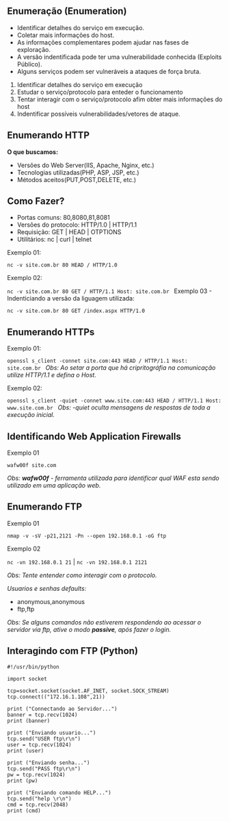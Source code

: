 ## Enumeração (Enumeration)

- Identificar detalhes do serviço em execução.
- Coletar mais informações do host.
- As informações complementares podem ajudar nas fases de exploração.
- A versão indentificada pode ter uma vulnerabilidade conhecida (Exploits Público).
- Alguns serviços podem ser vulneráveis a ataques de força bruta.

1. Identificar detalhes do serviço em execução
2. Estudar o serviço/protocolo para enteder o funcionamento
3. Tentar interagir com o serviço/protocolo afim obter mais informações do host
4. Indentificar possíveis vulnerabilidades/vetores de ataque.


## Enumerando HTTP

**O que buscamos:**

- Versões do Web Server(IIS, Apache, Nginx, etc.)
- Tecnologias utilizadas(PHP, ASP, JSP, etc.)
- Métodos aceitos(PUT,POST,DELETE, etc.)


## Como Fazer?

- Portas comuns: 80,8080,81,8081
- Versões do protocolo: HTTP/1.0 | HTTP/1.1
- Requisição: GET | HEAD | OTPTIONS
- Utilitários: nc | curl | telnet

Exemplo 01:

`nc -v site.com.br 80
HEAD / HTTP/1.0
`

Exemplo 02:

`nc -v site.com.br 80
GET / HTTP/1.1
Host: site.com.br
`
Exemplo 03 - Indenticiando a versão da liguagem utilizada:

`nc -v site.com.br 80
GET /index.aspx HTTP/1.0
`

## Enumerando HTTPs

Exemplo 01:

`openssl s_client -connet site.com:443
HEAD / HTTP/1.1
Host: site.com.br
`
*Obs: Ao setar a porta que há cripritográfia na comunicação utilize HTTP/1.1 e defina o Host.*

Exemplo 02:

`openssl s_client -quiet -connet www.site.com:443
HEAD / HTTP/1.1
Host: www.site.com.br
`
*Obs: -quiet oculta mensagens de respostas de toda a execução inicial.*


## Identificando Web Application Firewalls

Exemplo 01

`wafw00f site.com`

*Obs: **wafw00f** - ferramenta utilizada para identificar qual WAF esta sendo utilizado em uma aplicação web.*


## Enumerando FTP

Exemplo 01

`nmap -v -sV -p21,2121 -Pn --open 192.168.0.1 -oG ftp`

Exemplo 02

`nc -vn 192.168.0.1 21`   |   `nc -vn 192.168.0.1 2121`

*Obs: Tente entender como interagir com o protocolo.*

*Usuarios e senhas defaults:*

- anonymous,anonymous
- ftp,ftp

*Obs: Se alguns comandos não estiverem respondendo ao acessar o servidor via ftp, ative o modo **passive**, após fazer o login.*


## Interagindo com FTP (Python)

```
#!/usr/bin/python

import socket

tcp=socket.socket(socket.AF_INET, socket.SOCK_STREAM)
tcp.connect(("172.16.1.108",21))

print ("Connectando ao Servidor...")
banner = tcp.recv(1024)
print (banner)

print ("Enviando usuario...")
tcp.send("USER ftp\r\n")
user = tcp.recv(1024)
print (user)

print ("Enviando senha...")
tcp.send("PASS ftp\r\n")
pw = tcp.recv(1024)
print (pw)

print ("Enviando comando HELP...")
tcp.send("help \r\n")
cmd = tcp.recv(2048)
print (cmd)
```









